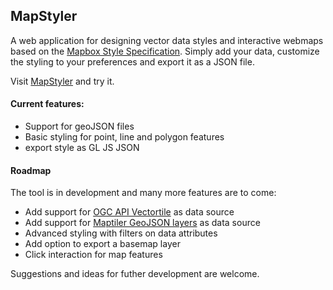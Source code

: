 ## MapStyler

A web application for designing vector data styles and interactive webmaps based on the [Mapbox Style Specification](https://docs.mapbox.com/mapbox-gl-js/style-spec/). Simply add your data, customize the styling to your preferences and export it as a JSON file. 

Visit [MapStyler](https://mapstyler.com) and try it.

#### Current features:
-  Support for geoJSON files
-  Basic styling for point, line and polygon features
-  export style as GL JS JSON

#### Roadmap
The tool is in development and many more features are to come:
- Add support for [OGC API Vectortile](https://github.com/opengeospatial/ogcapi-tiles)  as data source
- Add support for [Maptiler GeoJSON layers](https://docs.maptiler.com/sdk-js/examples/geojson-polygon/) as data source
- Advanced styling with filters on data attributes
- Add option to export a basemap layer
- Click interaction for map features

Suggestions and ideas for futher development are welcome. 
